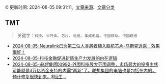 :alarm_clock: 更新时间: 2024-08-05 09:31:11。[文章来源](/README.md)、[文章分类](/TAGS.md)

## TMT


> 关键字：`科技`、`半导体`、`芯片`、`电信`、`集成电路`、`中国移动`、`中国联通`



- [2024-08-05-Neuralink已为第二位人类患者植入脑机芯片-马斯克透露：效果很好！](https://www.cls.cn/detail/1753862) 
- [2024-08-05-科技金融促进新质生产力发展的内在逻辑](https://xueqiu.com/6988188318/299945948) 
- [2024-08-05-$联想集团00992$-外围科技股大范围调整，市场最大的投资主线可能就是3万亿资金支持的内需“两新”了，联想集团的电脑也是包括在内的，预计修复很快到来。$恒生...](https://xueqiu.com/3636246365/299891536) 
